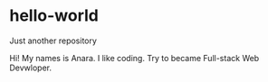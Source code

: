 # hello-world
Just another repository

Hi! My names is Anara. I like coding. Try to became Full-stack Web Devwloper. 

